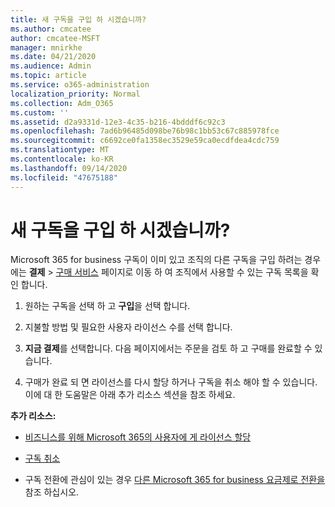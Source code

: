 ```yaml
---
title: 새 구독을 구입 하 시겠습니까?
ms.author: cmcatee
author: cmcatee-MSFT
manager: mnirkhe
ms.date: 04/21/2020
ms.audience: Admin
ms.topic: article
ms.service: o365-administration
localization_priority: Normal
ms.collection: Adm_O365
ms.custom: ''
ms.assetid: d2a9331d-12e3-4c35-b216-4bdddf6c92c3
ms.openlocfilehash: 7ad6b96485d098be76b98c1bb53c67c885978fce
ms.sourcegitcommit: c6692ce0fa1358ec3529e59ca0ecdfdea4cdc759
ms.translationtype: MT
ms.contentlocale: ko-KR
ms.lasthandoff: 09/14/2020
ms.locfileid: "47675188"
---
```

# <a name="looking-to-buy-a-new-subscription"></a>새 구독을 구입 하 시겠습니까?

Microsoft 365 for business 구독이 이미 있고 조직의 다른 구독을 구입 하려는 경우에는 **결제** \> [구매 서비스](https://go.microsoft.com/fwlink/p/?linkid=868433) 페이지로 이동 하 여 조직에서 사용할 수 있는 구독 목록을 확인 합니다.
 
1. 원하는 구독을 선택 하 고 **구입**을 선택 합니다.

2. 지불할 방법 및 필요한 사용자 라이선스 수를 선택 합니다.

3. **지금 결제**를 선택합니다. 다음 페이지에서는 주문을 검토 하 고 구매를 완료할 수 있습니다.

4. 구매가 완료 되 면 라이선스를 다시 할당 하거나 구독을 취소 해야 할 수 있습니다. 이에 대 한 도움말은 아래 추가 리소스 섹션을 참조 하세요.

 **추가 리소스:**
  
- [비즈니스를 위해 Microsoft 365의 사용자에 게 라이선스 할당](https://docs.microsoft.com/microsoft-365/admin/add-users/add-users)
    
- [구독 취소](https://docs.microsoft.com/microsoft-365/commerce/subscriptions/cancel-your-subscription)
    
- 구독 전환에 관심이 있는 경우 [다른 Microsoft 365 for business 요금제로 전환을](https://docs.microsoft.com/microsoft-365/commerce/subscriptions/switch-to-a-different-plan) 참조 하십시오.